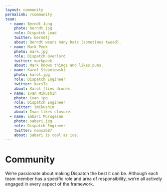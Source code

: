 ```yaml
---
layout: community
permalink: /community
team:
  - name: Berndt Jung
    photo: berndt.jpg
    role: Dispatch Lead
    twitter: berndtj
    about: Berndt wears many hats (sometimes tweed).
  - name: Mark Peek
    photo: mark.jpg
    role: Dispatch Overlord
    twitter: markpeek
    about: Mark knows things and likes puns.
  - name: Karol Stepniewski
    photo: karol.jpg
    role: Dispatch Engineer
    twitter: kars7e
    about: Karol flies drones.
  - name: Ivan Mikushin
    photo: ivan.jpg
    role: Dispatch Engineer
    twitter: imikushin
    about: Ivan likes closure.
  - name: Sabari Murugesan
    photo: sabari.jpg
    role: Dispatch Engineer
    twitter: neosab87
    about: Sabari is cool as ice.
---
```


# Community
We’re passionate about making Dispatch the best it can be. Although each team member has a specific role and area of responsibility, we’re all actively engaged in every aspect of the framework.
